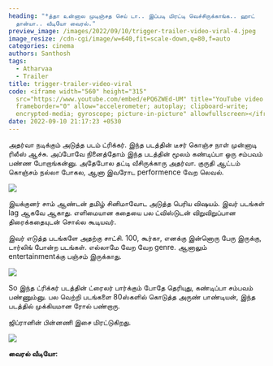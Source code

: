 ```yaml
---
heading: "*த்தா உன்னால முடிஞ்சத செய் டா.. இப்படி மிரட்டி வெச்சிருக்காங்க.. ஹாட்
  தான்யா.. வீடியோ வைரல்."
preview_image: /images/2022/09/10/trigger-trailer-video-viral-4.jpeg
image_resize: /cdn-cgi/image/w=640,fit=scale-down,q=80,f=auto
categories: cinema
authors: Santhosh
tags:
  - Atharvaa
  - Trailer
title: trigger-trailer-video-viral
code: <iframe width="560" height="315"
  src="https://www.youtube.com/embed/ePQ6ZWEd-UM" title="YouTube video player"
  frameborder="0" allow="accelerometer; autoplay; clipboard-write;
  encrypted-media; gyroscope; picture-in-picture" allowfullscreen></iframe>
date: 2022-09-10 21:17:23 +0530
---
```



அதர்வா நடிக்கும் அடுத்த படம் ட்ரிக்கர். இந்த படத்தின் டீசர் கொஞ்ச நாள் முன்னாடி ரிலீஸ் ஆச்சு. அப்போவே நினைத்தோம் இந்த படத்தின் மூலம் கண்டிப்பா ஒரு சம்பவம் பண்ண போறாங்கன்னு. அதேபோல தட்டி வீசிருக்காரு அதர்வா. குருதி ஆட்டம் கொஞ்சம் நல்லா போகல, ஆனா இவரோட performence வேற லெவல்.

![](/images/2022/09/10/trigger-trailer-video-viral.jpeg)

இயக்குனர் சாம் ஆண்டன் தமிழ் சினிமாவோட அடுத்த பெரிய விஷயம். இவர் படங்கள் lag ஆகவே ஆகாது. எளிமையான கதையை பல ட்விஸ்டுடன் விறுவிறுப்பான திரைக்கதையுடன் சொல்ல கூடியவர்.

இவர் எடுத்த படங்களே அதற்கு சாட்சி. 100, கூர்கா, எனக்கு இன்னொரு பேரு இருக்கு, டார்லிங் போன்ற படங்கள். எல்லாமே வேற வேற genre. ஆனாலும் entertainmentக்கு பஞ்சம் இருக்காது.

![](/images/2022/09/10/trigger-trailer-video-viral-1.jpeg)

So இந்த ட்ரிக்கர் படத்தின் ட்ரைலர் பார்க்கும் போதே தெரியுது, கண்டிப்பா சம்பவம் பண்ணும்னு. பல வெற்றி படங்களை 80ஸ்களில் கொடுத்த அருண் பாண்டியன், இந்த படத்தில் முக்கியமான ரோல் பண்றாரு.

ஜிப்ரானின் பின்னணி இசை மிரட்டுகிறது.

![](/images/2022/09/10/trigger-trailer-video-viral-2.jpeg)

**வைரல் வீடியோ:**